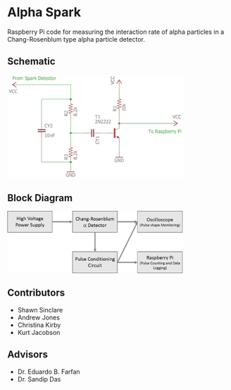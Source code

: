 # Alpha Spark

Raspberry Pi code for measuring the interaction rate of alpha particles in a
Chang-Rosenblum type alpha particle detector.

## Schematic

<img src="images/schematics/schematic.png" width="400">


## Block Diagram

<img src="images/schematics/block_dia.png" width="400">


## Contributors

  * Shawn Sinclare
  * Andrew Jones
  * Christina Kirby
  * Kurt Jacobson


## Advisors

  * Dr. Eduardo B. Farfan
  * Dr. Sandip Das
